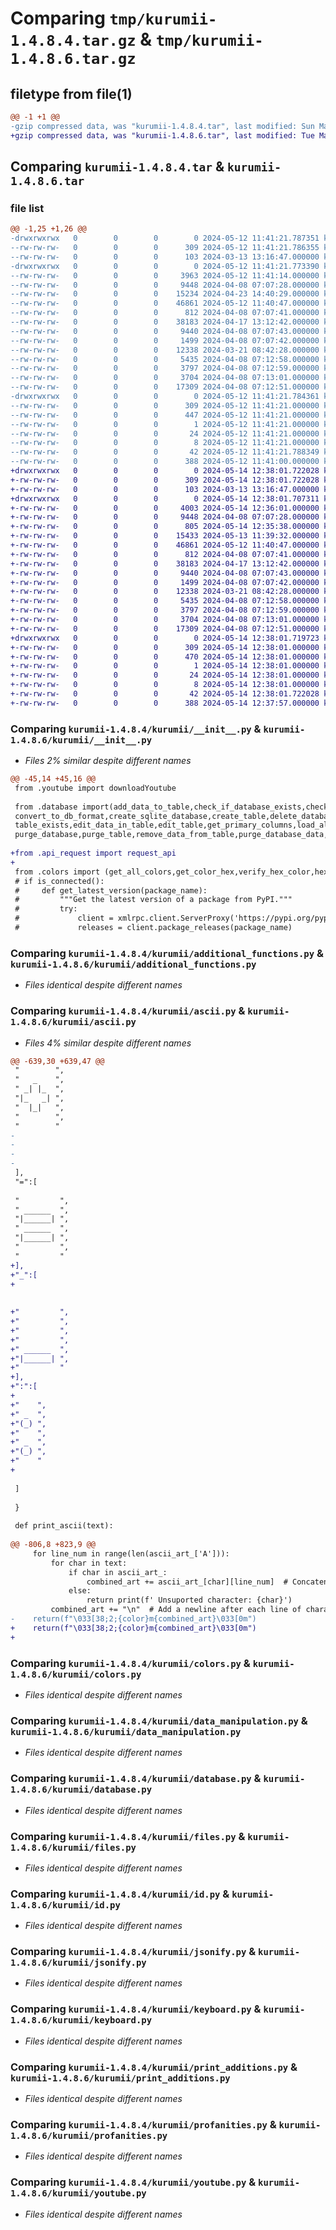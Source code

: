 # Comparing `tmp/kurumii-1.4.8.4.tar.gz` & `tmp/kurumii-1.4.8.6.tar.gz`

## filetype from file(1)

```diff
@@ -1 +1 @@
-gzip compressed data, was "kurumii-1.4.8.4.tar", last modified: Sun May 12 11:41:21 2024, max compression
+gzip compressed data, was "kurumii-1.4.8.6.tar", last modified: Tue May 14 12:38:01 2024, max compression
```

## Comparing `kurumii-1.4.8.4.tar` & `kurumii-1.4.8.6.tar`

### file list

```diff
@@ -1,25 +1,26 @@
-drwxrwxrwx   0        0        0        0 2024-05-12 11:41:21.787351 kurumii-1.4.8.4/
--rw-rw-rw-   0        0        0      309 2024-05-12 11:41:21.786355 kurumii-1.4.8.4/PKG-INFO
--rw-rw-rw-   0        0        0      103 2024-03-13 13:16:47.000000 kurumii-1.4.8.4/README.md
-drwxrwxrwx   0        0        0        0 2024-05-12 11:41:21.773390 kurumii-1.4.8.4/kurumii/
--rw-rw-rw-   0        0        0     3963 2024-05-12 11:41:14.000000 kurumii-1.4.8.4/kurumii/__init__.py
--rw-rw-rw-   0        0        0     9448 2024-04-08 07:07:28.000000 kurumii-1.4.8.4/kurumii/additional_functions.py
--rw-rw-rw-   0        0        0    15234 2024-04-23 14:40:29.000000 kurumii-1.4.8.4/kurumii/ascii.py
--rw-rw-rw-   0        0        0    46861 2024-05-12 11:40:47.000000 kurumii-1.4.8.4/kurumii/colors.py
--rw-rw-rw-   0        0        0      812 2024-04-08 07:07:41.000000 kurumii-1.4.8.4/kurumii/data_manipulation.py
--rw-rw-rw-   0        0        0    38183 2024-04-17 13:12:42.000000 kurumii-1.4.8.4/kurumii/database.py
--rw-rw-rw-   0        0        0     9440 2024-04-08 07:07:43.000000 kurumii-1.4.8.4/kurumii/files.py
--rw-rw-rw-   0        0        0     1499 2024-04-08 07:07:42.000000 kurumii-1.4.8.4/kurumii/id.py
--rw-rw-rw-   0        0        0    12338 2024-03-21 08:42:28.000000 kurumii-1.4.8.4/kurumii/jsonify.py
--rw-rw-rw-   0        0        0     5435 2024-04-08 07:12:58.000000 kurumii-1.4.8.4/kurumii/keyboard.py
--rw-rw-rw-   0        0        0     3797 2024-04-08 07:12:59.000000 kurumii-1.4.8.4/kurumii/print_additions.py
--rw-rw-rw-   0        0        0     3704 2024-04-08 07:13:01.000000 kurumii-1.4.8.4/kurumii/profanities.py
--rw-rw-rw-   0        0        0    17309 2024-04-08 07:12:51.000000 kurumii-1.4.8.4/kurumii/youtube.py
-drwxrwxrwx   0        0        0        0 2024-05-12 11:41:21.784361 kurumii-1.4.8.4/kurumii.egg-info/
--rw-rw-rw-   0        0        0      309 2024-05-12 11:41:21.000000 kurumii-1.4.8.4/kurumii.egg-info/PKG-INFO
--rw-rw-rw-   0        0        0      447 2024-05-12 11:41:21.000000 kurumii-1.4.8.4/kurumii.egg-info/SOURCES.txt
--rw-rw-rw-   0        0        0        1 2024-05-12 11:41:21.000000 kurumii-1.4.8.4/kurumii.egg-info/dependency_links.txt
--rw-rw-rw-   0        0        0       24 2024-05-12 11:41:21.000000 kurumii-1.4.8.4/kurumii.egg-info/requires.txt
--rw-rw-rw-   0        0        0        8 2024-05-12 11:41:21.000000 kurumii-1.4.8.4/kurumii.egg-info/top_level.txt
--rw-rw-rw-   0        0        0       42 2024-05-12 11:41:21.788349 kurumii-1.4.8.4/setup.cfg
--rw-rw-rw-   0        0        0      388 2024-05-12 11:41:00.000000 kurumii-1.4.8.4/setup.py
+drwxrwxrwx   0        0        0        0 2024-05-14 12:38:01.722028 kurumii-1.4.8.6/
+-rw-rw-rw-   0        0        0      309 2024-05-14 12:38:01.722028 kurumii-1.4.8.6/PKG-INFO
+-rw-rw-rw-   0        0        0      103 2024-03-13 13:16:47.000000 kurumii-1.4.8.6/README.md
+drwxrwxrwx   0        0        0        0 2024-05-14 12:38:01.707311 kurumii-1.4.8.6/kurumii/
+-rw-rw-rw-   0        0        0     4003 2024-05-14 12:36:01.000000 kurumii-1.4.8.6/kurumii/__init__.py
+-rw-rw-rw-   0        0        0     9448 2024-04-08 07:07:28.000000 kurumii-1.4.8.6/kurumii/additional_functions.py
+-rw-rw-rw-   0        0        0      805 2024-05-14 12:35:38.000000 kurumii-1.4.8.6/kurumii/api_request.py
+-rw-rw-rw-   0        0        0    15433 2024-05-13 11:39:32.000000 kurumii-1.4.8.6/kurumii/ascii.py
+-rw-rw-rw-   0        0        0    46861 2024-05-12 11:40:47.000000 kurumii-1.4.8.6/kurumii/colors.py
+-rw-rw-rw-   0        0        0      812 2024-04-08 07:07:41.000000 kurumii-1.4.8.6/kurumii/data_manipulation.py
+-rw-rw-rw-   0        0        0    38183 2024-04-17 13:12:42.000000 kurumii-1.4.8.6/kurumii/database.py
+-rw-rw-rw-   0        0        0     9440 2024-04-08 07:07:43.000000 kurumii-1.4.8.6/kurumii/files.py
+-rw-rw-rw-   0        0        0     1499 2024-04-08 07:07:42.000000 kurumii-1.4.8.6/kurumii/id.py
+-rw-rw-rw-   0        0        0    12338 2024-03-21 08:42:28.000000 kurumii-1.4.8.6/kurumii/jsonify.py
+-rw-rw-rw-   0        0        0     5435 2024-04-08 07:12:58.000000 kurumii-1.4.8.6/kurumii/keyboard.py
+-rw-rw-rw-   0        0        0     3797 2024-04-08 07:12:59.000000 kurumii-1.4.8.6/kurumii/print_additions.py
+-rw-rw-rw-   0        0        0     3704 2024-04-08 07:13:01.000000 kurumii-1.4.8.6/kurumii/profanities.py
+-rw-rw-rw-   0        0        0    17309 2024-04-08 07:12:51.000000 kurumii-1.4.8.6/kurumii/youtube.py
+drwxrwxrwx   0        0        0        0 2024-05-14 12:38:01.719723 kurumii-1.4.8.6/kurumii.egg-info/
+-rw-rw-rw-   0        0        0      309 2024-05-14 12:38:01.000000 kurumii-1.4.8.6/kurumii.egg-info/PKG-INFO
+-rw-rw-rw-   0        0        0      470 2024-05-14 12:38:01.000000 kurumii-1.4.8.6/kurumii.egg-info/SOURCES.txt
+-rw-rw-rw-   0        0        0        1 2024-05-14 12:38:01.000000 kurumii-1.4.8.6/kurumii.egg-info/dependency_links.txt
+-rw-rw-rw-   0        0        0       24 2024-05-14 12:38:01.000000 kurumii-1.4.8.6/kurumii.egg-info/requires.txt
+-rw-rw-rw-   0        0        0        8 2024-05-14 12:38:01.000000 kurumii-1.4.8.6/kurumii.egg-info/top_level.txt
+-rw-rw-rw-   0        0        0       42 2024-05-14 12:38:01.722028 kurumii-1.4.8.6/setup.cfg
+-rw-rw-rw-   0        0        0      388 2024-05-14 12:37:57.000000 kurumii-1.4.8.6/setup.py
```

### Comparing `kurumii-1.4.8.4/kurumii/__init__.py` & `kurumii-1.4.8.6/kurumii/__init__.py`

 * *Files 2% similar despite different names*

```diff
@@ -45,14 +45,16 @@
 from .youtube import downloadYoutube
 
 from .database import(add_data_to_table,check_if_database_exists,check_if_key_exists,
 convert_to_db_format,create_sqlite_database,create_table,delete_database,unconvert,
 table_exists,edit_data_in_table,edit_table,get_primary_columns,load_all_data,load_data_from_key,
 purge_database,purge_table,remove_data_from_table,purge_database_data,remove_table,backup_database,check_if_table_exists)
 
+from .api_request import request_api
+
 from .colors import (get_all_colors,get_color_hex,verify_hex_color,hex_to_int)
 # if is_connected():
 #     def get_latest_version(package_name):
 #         """Get the latest version of a package from PyPI."""
 #         try:
 #             client = xmlrpc.client.ServerProxy('https://pypi.org/pypi')
 #             releases = client.package_releases(package_name)
```

### Comparing `kurumii-1.4.8.4/kurumii/additional_functions.py` & `kurumii-1.4.8.6/kurumii/additional_functions.py`

 * *Files identical despite different names*

### Comparing `kurumii-1.4.8.4/kurumii/ascii.py` & `kurumii-1.4.8.6/kurumii/ascii.py`

 * *Files 4% similar despite different names*

```diff
@@ -639,30 +639,47 @@
 "        ",
 "   _    ",
 " _| |_  ",
 "|_   _| ",
 "  |_|   ",
 "        ",
 "        "
-        
-        
-        
-
 ],
 "=":[
     
 "         ",   
 " ______  ",
 "|______| ",
 " ______  ",
 "|______| ",
 "         ",
 "         "
+],
+"_":[
+    
          
          
+"         ",        
+"         ",        
+"         ",        
+"         ",
+" ______  ",
+"|______| ",
+"         "
+],
+":":[
+    
+"    ",    
+" _  ",
+"(_) ",
+"    ",
+" _  ",
+"(_) ",
+"    "
+    
 
 ]
 
 }
 
 def print_ascii(text):
 
@@ -806,8 +823,9 @@
     for line_num in range(len(ascii_art_['A'])):
         for char in text:
             if char in ascii_art_:
                 combined_art += ascii_art_[char][line_num]  # Concatenate ASCII art for each character
             else:
                 return print(f' Unsuported character: {char}')
         combined_art += "\n"  # Add a newline after each line of characters
-    return(f"\033[38;2;{color}m{combined_art}\033[0m")
+    return(f"\033[38;2;{color}m{combined_art}\033[0m")
+
```

### Comparing `kurumii-1.4.8.4/kurumii/colors.py` & `kurumii-1.4.8.6/kurumii/colors.py`

 * *Files identical despite different names*

### Comparing `kurumii-1.4.8.4/kurumii/data_manipulation.py` & `kurumii-1.4.8.6/kurumii/data_manipulation.py`

 * *Files identical despite different names*

### Comparing `kurumii-1.4.8.4/kurumii/database.py` & `kurumii-1.4.8.6/kurumii/database.py`

 * *Files identical despite different names*

### Comparing `kurumii-1.4.8.4/kurumii/files.py` & `kurumii-1.4.8.6/kurumii/files.py`

 * *Files identical despite different names*

### Comparing `kurumii-1.4.8.4/kurumii/id.py` & `kurumii-1.4.8.6/kurumii/id.py`

 * *Files identical despite different names*

### Comparing `kurumii-1.4.8.4/kurumii/jsonify.py` & `kurumii-1.4.8.6/kurumii/jsonify.py`

 * *Files identical despite different names*

### Comparing `kurumii-1.4.8.4/kurumii/keyboard.py` & `kurumii-1.4.8.6/kurumii/keyboard.py`

 * *Files identical despite different names*

### Comparing `kurumii-1.4.8.4/kurumii/print_additions.py` & `kurumii-1.4.8.6/kurumii/print_additions.py`

 * *Files identical despite different names*

### Comparing `kurumii-1.4.8.4/kurumii/profanities.py` & `kurumii-1.4.8.6/kurumii/profanities.py`

 * *Files identical despite different names*

### Comparing `kurumii-1.4.8.4/kurumii/youtube.py` & `kurumii-1.4.8.6/kurumii/youtube.py`

 * *Files identical despite different names*

